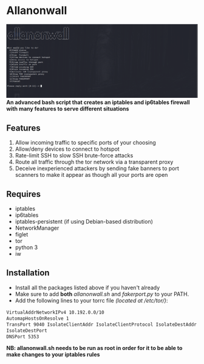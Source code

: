 # Allanonwall
![alt text](./allanonwall.png)
**An advanced bash script that creates an iptables and ip6tables firewall with many features to serve different situations**

## **Features**
1. Allow incoming traffic to specific ports of your choosing
2. Allow/deny devices to connect to hotspot
3. Rate-limit SSH to slow SSH brute-force attacks
4. Route all traffic through the tor network via a transparent proxy
5. Deceive inexperienced attackers by sending fake banners to port scanners to make it appear as though all your ports are open

## **Requires**
* iptables
* ip6tables
* iptables-persistent (if using Debian-based distribution)
* NetworkManager
* figlet
* tor
* python 3
* iw

## **Installation**
* Install all the packages listed above if you haven't already
* Make sure to add **both** *allanonwall.sh* and *fakerport.py* to your PATH.
* Add the following lines to your torrc file *(located at /etc/tor/)*:
```
VirtualAddrNetworkIPv4 10.192.0.0/10
AutomapHostsOnResolve 1
TransPort 9040 IsolateClientAddr IsolateClientProtocol IsolateDestAddr IsolateDestPort
DNSPort 5353
```

**NB: allanonwall.sh needs to be run as root in order for it to be able to make changes to your iptables rules**
